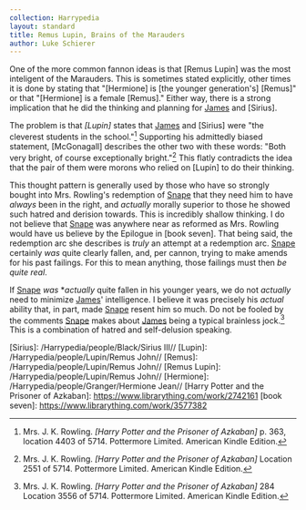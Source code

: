 ```yaml
---
collection: Harrypedia
layout: standard
title: Remus Lupin, Brains of the Marauders
author: Luke Schierer
---
```


One of the more common fannon ideas is that [Remus Lupin] was the most inteligent of the Marauders. This is sometimes stated explicitly, other times it is done by stating that "[Hermione] is [the younger generation's] [Remus]" or that "[Hermione] is a female [Remus]." Either way, there is a strong implication that he did the thinking and planning for [James] and [Sirius].

The problem is that _[Lupin]_ states that [James] and [Sirius] were "the cleverest students in the school."[^240130-1] Supporting his admittedly biased statement, [McGonagall] describes the other two with these words: "Both very bright, of course exceptionally bright."[^240130-2] This flatly contradicts the idea that the pair of them were morons who relied on [Lupin] to do their thinking.

This thought pattern is generally used by those who have so strongly bought into Mrs. Rowling's redemption of [Snape] that they need him to have _always_ been in the right, and _actually_ morally superior to those he showed such hatred and derision towards. This is incredibly shallow thinking. I do not believe that [Snape] was anywhere near as reformed as Mrs. Rowling would have us believe by the Epilogue in [book seven]. That being said, the redemption arc she describes is _truly_ an attempt at a redemption arc. [Snape] certainly _was_ quite clearly fallen, and, per cannon, trying to make amends for his past failings. For this to mean anything, those failings must then _be quite real_.

If [Snape] _was_ \*_actually_ quite fallen in his younger years, we do not _actually_ need to minimize [James]' intelligence. I believe it was precisely his _actual_ ability that, in part, made [Snape] resent him so much. Do not be fooled by the comments [Snape] makes about [James] being a typical brainless jock.[^240130-3] This is a combination of hatred and self-delusion speaking.

[Snape]: /Harrypedia/people/Snape/Severus//
[James]: /Harrypedia/people/Potter/James//
[Sirius]: /Harrypedia/people/Black/Sirius III//
[Lupin]: /Harrypedia/people/Lupin/Remus John//
[Remus]: /Harrypedia/people/Lupin/Remus John//
[Remus Lupin]: /Harrypedia/people/Lupin/Remus John//
[Hermione]: /Harrypedia/people/Granger/Hermione Jean//
[Harry Potter and the Prisoner of Azkaban]: https://www.librarything.com/work/2742161
[book seven]: https://www.librarything.com/work/3577382

[^240130-1]:
    Mrs. J. K. Rowling.
    _[Harry Potter and the Prisoner of Azkaban]_
    p. 363, location 4403 of 5714. Pottermore Limited. American Kindle Edition.

[^240130-2]:
    Mrs. J. K. Rowling.
    _[Harry Potter and the Prisoner of Azkaban]_
    Location 2551 of 5714. Pottermore Limited. American Kindle Edition.

[^240130-3]:
    Mrs. J. K. Rowling.
    _[Harry Potter and the Prisoner of Azkaban]_
    284 Location 3556 of 5714. Pottermore Limited. American Kindle Edition.
